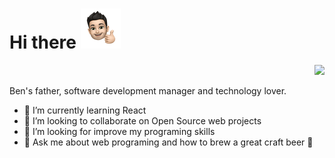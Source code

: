  <h1>Hi there <img src="./brn_64.png" style="width:64px;height:64px;"></h1> 
<div align="right">
  <a href="https://www.linkedin.com/in/rodrigobruner/"><img vertical-align="middle" src="https://img.shields.io/badge/LinkedIn-%230077B5.svg?&style=for-the-badge&logo=linkedin&logoColor=white"></a>
</div>

Ben's father, software development manager and technology lover.

- 🌱 I’m currently learning React
- 👯 I’m looking to collaborate on Open Source web projects
- 🤔 I’m looking for improve my programing skills
- 💬 Ask me about web programing and how to brew a great craft beer 🍺
